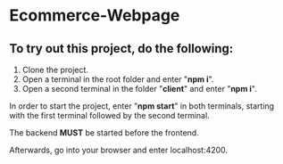 # Ecommerce-Webpage

## To try out this project, do the following:

 1. Clone the project.
 2. Open a terminal in the root folder and enter "**npm i**".
 3. Open a second terminal in the folder "**client**" and enter "**npm i**".

In order to start the project, enter "**npm start**" in both terminals, starting with the first terminal followed by the second terminal.

The backend **MUST** be started before the frontend. 

Afterwards, go into your browser and enter localhost:4200.
